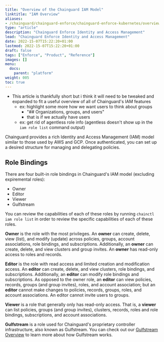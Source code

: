 ```yaml
---
title: "Overview of the Chainguard IAM Model"
linktitle: "IAM Overview"
aliases:
- /chainguard/chainguard-enforce/chainguard-enforce-kubernetes/overview-of-enforce-iam-model/
type: "article"
description: "Chainguard Enforce Identity and Access Management"
lead: "Chainguard Enforce Identity and Access Management"
date: 2022-15-07T15:22:20+01:00
lastmod: 2022-15-07T15:22:20+01:00
draft: false
tags: ["Enforce", "Product", "Reference"]
images: []
menu:
  docs:
    parent: "platform"
weight: 005
toc: true
---
```


* This article is thankfully short but i think it will need to be tweaked and expanded to fit a useful overview of all of Chainguard's IAM features
    * ex: highlight some more how we want users to think about groups
        * "## Organizations, groups, and users"
        * that is if we actually have users
    * ex: get rid of agentless role info (agentless doesn't show up in the `iam role list` command output)

Chainguard provides a rich Identity and Access Management (IAM) model similar to those used by AWS and GCP. Once authenticated, you can set up a desired structure for managing and delegating policies.

## Role Bindings

There are four built-in role bindings in Chainguard's IAM model (excluding expiremental roles):

* Owner
* Editor
* Viewer
* Gulfstream

You can review the capabilities of each of these roles by running `chainctl iam role list` in order to review the specific capabilities of each of these roles.

**Owner** is the role with the most privileges. An **owner** can create, delete, view (list), and modify (update) across policies, groups, account associations, role bindings, and subscriptions. Additionally, an **owner** can create, delete, and view clusters and group invites. An **owner** has read-only access to roles and records.

**Editor** is the role with read access and limited creation and modification access. An **editor** can create, delete, and view clusters, role bindings, and subscriptions. Additionally, an **editor** can modify role bindings and subscriptions. As opposed to the owner role, an **editor** can view policies, records, groups (and group invites), roles, and account association; but an **editor** cannot make changes to policies, records, groups, roles, and account associations. An editor cannot invite users to groups.

**Viewer** is a role that generally only has read-only access. That is, a **viewer** can list policies, groups (and group invites), clusters, records, roles and role bindings, subscriptions, and account associations.

**Gulfstream** is a role used for Chainguard's proprietary controller infrastructure, also known as Gulfstream. You can check out our [Gulfstream Overview](/chainguard/chainguard-enforce/concepts/gulfstream-overview/) to learn more about how Gulfstream works.